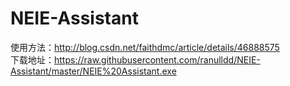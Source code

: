 # NEIE-Assistant

 使用方法：http://blog.csdn.net/faithdmc/article/details/46888575 <br/>
 下载地址：https://raw.githubusercontent.com/ranulldd/NEIE-Assistant/master/NEIE%20Assistant.exe
